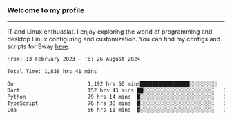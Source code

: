### Welcome to my profile

---

IT and Linux enthuasiat. I enjoy exploring the world of programming and desktop Linux configuring and customization. You can find my configs and scripts for Sway [here](https://github.com/uroborosq/mess-of-linux-configurations).

<!-- <div display="block">
 	<img align="left" width="48%" alt="isocalendar" src=".github/metrics/isocalendar_metrics.svg" />
	<img align="center" width="48%" alt="contributions" src=".github/metrics/contributions_metrics.svg" />
	<img align="center" alt="languages" src=".github/metrics/languages_metrics.svg" />
</div> -->

<!-- ![](https://komarev.com/ghpvc/?username=uroborosq&color=success&style=flat-square) -->
<!-- [](https://img.shields.io/github/last-commit/uroborosq/uroborosq?label=Profile%20updated&style=flat-square) -->

<!--START_SECTION:waka-->

```txt
From: 13 February 2023 - To: 26 August 2024

Total Time: 1,838 hrs 41 mins

Go                        1,192 hrs 50 mins████████████████░░░░░░░░░   64.18 %
Dart                      152 hrs 43 mins ██░░░░░░░░░░░░░░░░░░░░░░░   08.22 %
Python                    79 hrs 14 mins  █░░░░░░░░░░░░░░░░░░░░░░░░   04.26 %
TypeScript                76 hrs 38 mins  █░░░░░░░░░░░░░░░░░░░░░░░░   04.12 %
Lua                       56 hrs 11 mins  ▓░░░░░░░░░░░░░░░░░░░░░░░░   03.02 %
```

<!--END_SECTION:waka-->
